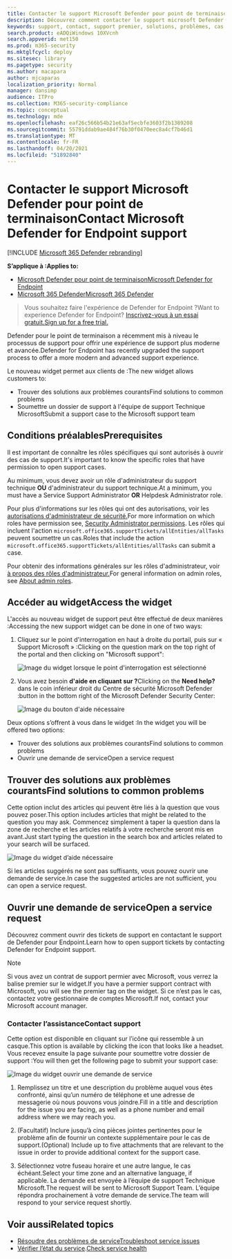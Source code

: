 ```yaml
---
title: Contacter le support Microsoft Defender pour point de terminaison
description: Découvrez comment contacter le support microsoft Defender pour le point de terminaison
keywords: support, contact, support premier, solutions, problèmes, cas
search.product: eADQiWindows 10XVcnh
search.appverid: met150
ms.prod: m365-security
ms.mktglfcycl: deploy
ms.sitesec: library
ms.pagetype: security
ms.author: macapara
author: mjcaparas
localization_priority: Normal
manager: dansimp
audience: ITPro
ms.collection: M365-security-compliance
ms.topic: conceptual
ms.technology: mde
ms.openlocfilehash: eaf26c566b54b21e63af5ecbfe3603f2b1389208
ms.sourcegitcommit: 55791ddab9ae484f76b30f0470eec8a4cf7b46d1
ms.translationtype: MT
ms.contentlocale: fr-FR
ms.lasthandoff: 04/20/2021
ms.locfileid: "51892840"
---
```

# <a name="contact-microsoft-defender-for-endpoint-support"></a><span data-ttu-id="0d5e4-104">Contacter le support Microsoft Defender pour point de terminaison</span><span class="sxs-lookup"><span data-stu-id="0d5e4-104">Contact Microsoft Defender for Endpoint support</span></span>

[!INCLUDE [Microsoft 365 Defender rebranding](../../includes/microsoft-defender.md)]


<span data-ttu-id="0d5e4-105">**S’applique à :**</span><span class="sxs-lookup"><span data-stu-id="0d5e4-105">**Applies to:**</span></span>
- [<span data-ttu-id="0d5e4-106">Microsoft Defender pour point de terminaison</span><span class="sxs-lookup"><span data-stu-id="0d5e4-106">Microsoft Defender for Endpoint</span></span>](https://go.microsoft.com/fwlink/p/?linkid=2154037)
- [<span data-ttu-id="0d5e4-107">Microsoft 365 Defender</span><span class="sxs-lookup"><span data-stu-id="0d5e4-107">Microsoft 365 Defender</span></span>](https://go.microsoft.com/fwlink/?linkid=2118804)

><span data-ttu-id="0d5e4-108">Vous souhaitez faire l'expérience de Defender for Endpoint ?</span><span class="sxs-lookup"><span data-stu-id="0d5e4-108">Want to experience Defender for Endpoint?</span></span> [<span data-ttu-id="0d5e4-109">Inscrivez-vous à un essai gratuit.</span><span class="sxs-lookup"><span data-stu-id="0d5e4-109">Sign up for a free trial.</span></span>](https://www.microsoft.com/microsoft-365/windows/microsoft-defender-atp?ocid=docs-wdatp-assignaccess-abovefoldlink)

<span data-ttu-id="0d5e4-110">Defender pour le point de terminaison a récemment mis à niveau le processus de support pour offrir une expérience de support plus moderne et avancée.</span><span class="sxs-lookup"><span data-stu-id="0d5e4-110">Defender for Endpoint has recently upgraded the support process to offer a more modern and advanced support experience.</span></span> 

<span data-ttu-id="0d5e4-111">Le nouveau widget permet aux clients de :</span><span class="sxs-lookup"><span data-stu-id="0d5e4-111">The new widget allows customers to:</span></span>
- <span data-ttu-id="0d5e4-112">Trouver des solutions aux problèmes courants</span><span class="sxs-lookup"><span data-stu-id="0d5e4-112">Find solutions to common problems</span></span>
- <span data-ttu-id="0d5e4-113">Soumettre un dossier de support à l'équipe de support Technique Microsoft</span><span class="sxs-lookup"><span data-stu-id="0d5e4-113">Submit a support case to the Microsoft support team</span></span>

## <a name="prerequisites"></a><span data-ttu-id="0d5e4-114">Conditions préalables</span><span class="sxs-lookup"><span data-stu-id="0d5e4-114">Prerequisites</span></span>
<span data-ttu-id="0d5e4-115">Il est important de connaître les rôles spécifiques qui sont autorisés à ouvrir des cas de support.</span><span class="sxs-lookup"><span data-stu-id="0d5e4-115">It's important to know the specific roles that have permission to open support cases.</span></span>

<span data-ttu-id="0d5e4-116">Au minimum, vous devez avoir un rôle d'administrateur du support technique **OU** d'administrateur du support technique.</span><span class="sxs-lookup"><span data-stu-id="0d5e4-116">At a minimum, you must have a Service Support Administrator **OR** Helpdesk Administrator role.</span></span>


<span data-ttu-id="0d5e4-117">Pour plus d'informations sur les rôles qui ont des autorisations, voir les [autorisations d'administrateur de sécurité.](https://docs.microsoft.com/azure/active-directory/users-groups-roles/directory-assign-admin-roles#security-administrator-permissions)</span><span class="sxs-lookup"><span data-stu-id="0d5e4-117">For more information on which roles have permission see, [Security Administrator permissions](https://docs.microsoft.com/azure/active-directory/users-groups-roles/directory-assign-admin-roles#security-administrator-permissions).</span></span> <span data-ttu-id="0d5e4-118">Les rôles qui incluent l'action `microsoft.office365.supportTickets/allEntities/allTasks` peuvent soumettre un cas.</span><span class="sxs-lookup"><span data-stu-id="0d5e4-118">Roles that include the action `microsoft.office365.supportTickets/allEntities/allTasks` can submit a case.</span></span>

<span data-ttu-id="0d5e4-119">Pour obtenir des informations générales sur les rôles d'administrateur, voir [à propos des rôles d'administrateur.](https://docs.microsoft.com/microsoft-365/admin/add-users/about-admin-roles?view=o365-worldwide&preserve-view=true)</span><span class="sxs-lookup"><span data-stu-id="0d5e4-119">For general information on admin roles, see [About admin roles](https://docs.microsoft.com/microsoft-365/admin/add-users/about-admin-roles?view=o365-worldwide&preserve-view=true).</span></span>


## <a name="access-the-widget"></a><span data-ttu-id="0d5e4-120">Accéder au widget</span><span class="sxs-lookup"><span data-stu-id="0d5e4-120">Access the widget</span></span>
<span data-ttu-id="0d5e4-121">L'accès au nouveau widget de support peut être effectué de deux manières :</span><span class="sxs-lookup"><span data-stu-id="0d5e4-121">Accessing the new support widget can be done in one of two ways:</span></span>

1.  <span data-ttu-id="0d5e4-122">Cliquez sur le point d'interrogation en haut à droite du portail, puis sur « Support Microsoft » :</span><span class="sxs-lookup"><span data-stu-id="0d5e4-122">Clicking on the question mark on the top right of the portal and then clicking on "Microsoft support":</span></span>

    ![Image du widget lorsque le point d'interrogation est sélectionné](images/support-widget.png)

2. <span data-ttu-id="0d5e4-124">Vous avez besoin **d'aide en cliquant sur ?**</span><span class="sxs-lookup"><span data-stu-id="0d5e4-124">Clicking on the **Need help?**</span></span>  <span data-ttu-id="0d5e4-125">dans le coin inférieur droit du Centre de sécurité Microsoft Defender :</span><span class="sxs-lookup"><span data-stu-id="0d5e4-125">button in the bottom right of the Microsoft Defender Security Center:</span></span>


    ![Image du bouton d'aide nécessaire](images/need-help.png)

<span data-ttu-id="0d5e4-127">Deux options s’offrent à vous dans le widget :</span><span class="sxs-lookup"><span data-stu-id="0d5e4-127">In the widget you will be offered two options:</span></span>

- <span data-ttu-id="0d5e4-128">Trouver des solutions aux problèmes courants</span><span class="sxs-lookup"><span data-stu-id="0d5e4-128">Find solutions to common problems</span></span>    
- <span data-ttu-id="0d5e4-129">Ouvrir une demande de service</span><span class="sxs-lookup"><span data-stu-id="0d5e4-129">Open a service request</span></span>  

## <a name="find-solutions-to-common-problems"></a><span data-ttu-id="0d5e4-130">Trouver des solutions aux problèmes courants</span><span class="sxs-lookup"><span data-stu-id="0d5e4-130">Find solutions to common problems</span></span>
<span data-ttu-id="0d5e4-131">Cette option inclut des articles qui peuvent être liés à la question que vous pouvez poser.</span><span class="sxs-lookup"><span data-stu-id="0d5e4-131">This option includes articles that might be related to the question you may ask.</span></span> <span data-ttu-id="0d5e4-132">Commencez simplement à taper la question dans la zone de recherche et les articles relatifs à votre recherche seront mis en avant.</span><span class="sxs-lookup"><span data-stu-id="0d5e4-132">Just start typing the question in the search box and articles related to your search will be surfaced.</span></span>

![Image du widget d’aide nécessaire](images/Support3.png)

<span data-ttu-id="0d5e4-134">Si les articles suggérés ne sont pas suffisants, vous pouvez ouvrir une demande de service.</span><span class="sxs-lookup"><span data-stu-id="0d5e4-134">In case the suggested articles are not sufficient, you can open a service request.</span></span>

## <a name="open-a-service-request"></a><span data-ttu-id="0d5e4-135">Ouvrir une demande de service</span><span class="sxs-lookup"><span data-stu-id="0d5e4-135">Open a service request</span></span>

<span data-ttu-id="0d5e4-136">Découvrez comment ouvrir des tickets de support en contactant le support de Defender pour Endpoint.</span><span class="sxs-lookup"><span data-stu-id="0d5e4-136">Learn how to open support tickets by contacting Defender for Endpoint support.</span></span> 

> [!Note]
> <span data-ttu-id="0d5e4-137">Si vous avez un contrat de support permier avec Microsoft, vous verrez la balise premier sur le widget.</span><span class="sxs-lookup"><span data-stu-id="0d5e4-137">If you have a permier support contract with Microsoft, you will see the premier tag on the widget.</span></span> <span data-ttu-id="0d5e4-138">Si ce n’est pas le cas, contactez votre gestionnaire de comptes Microsoft.</span><span class="sxs-lookup"><span data-stu-id="0d5e4-138">If not, contact your Microsoft account manager.</span></span>

### <a name="contact-support"></a><span data-ttu-id="0d5e4-139">Contacter l’assistance</span><span class="sxs-lookup"><span data-stu-id="0d5e4-139">Contact support</span></span>
<span data-ttu-id="0d5e4-140">Cette option est disponible en cliquant sur l’icône qui ressemble à un casque.</span><span class="sxs-lookup"><span data-stu-id="0d5e4-140">This option is available by clicking the icon that looks like a headset.</span></span> <span data-ttu-id="0d5e4-141">Vous recevez ensuite la page suivante pour soumettre votre dossier de support :</span><span class="sxs-lookup"><span data-stu-id="0d5e4-141">You will then get the following page to submit your support case:</span></span>

![Image du widget ouvrir une demande de service](images/Support4.png)

1. <span data-ttu-id="0d5e4-143">Remplissez un titre et une description du problème auquel vous êtes confronté, ainsi qu’un numéro de téléphone et une adresse de messagerie où nous pouvons vous joindre.</span><span class="sxs-lookup"><span data-stu-id="0d5e4-143">Fill in a title and description for the issue you are facing, as well as a phone number and email address where we may reach you.</span></span> 

2. <span data-ttu-id="0d5e4-144">(Facultatif) Inclure jusqu’à cinq pièces jointes pertinentes pour le problème afin de fournir un contexte supplémentaire pour le cas de support.</span><span class="sxs-lookup"><span data-stu-id="0d5e4-144">(Optional) Include up to five attachments that are relevant to the issue in order to provide additional context for the support case.</span></span> 

3. <span data-ttu-id="0d5e4-145">Sélectionnez votre fuseau horaire et une autre langue, le cas échéant.</span><span class="sxs-lookup"><span data-stu-id="0d5e4-145">Select your time zone and an alternative language, if applicable.</span></span> <span data-ttu-id="0d5e4-146">La demande est envoyée à l’équipe de support Technique Microsoft.</span><span class="sxs-lookup"><span data-stu-id="0d5e4-146">The request will be sent to Microsoft Support Team.</span></span> <span data-ttu-id="0d5e4-147">L’équipe répondra prochainement à votre demande de service.</span><span class="sxs-lookup"><span data-stu-id="0d5e4-147">The team will respond to your service request shortly.</span></span>


## <a name="related-topics"></a><span data-ttu-id="0d5e4-148">Voir aussi</span><span class="sxs-lookup"><span data-stu-id="0d5e4-148">Related topics</span></span>
- [<span data-ttu-id="0d5e4-149">Résoudre des problèmes de service</span><span class="sxs-lookup"><span data-stu-id="0d5e4-149">Troubleshoot service issues</span></span>](troubleshoot-mdatp.md)
- <span data-ttu-id="0d5e4-150">[Vérifier l’état du service](service-status.md).</span><span class="sxs-lookup"><span data-stu-id="0d5e4-150">[Check service health](service-status.md)</span></span>
